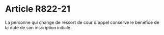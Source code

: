 # Article R822-21

La personne qui change de ressort de cour d'appel conserve le bénéfice de la date de son inscription initiale.
